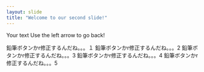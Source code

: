 ```yaml
---
layout: slide
title: "Welcome to our second slide!"
---
```

Your text
Use the left arrow to go back!   


鉛筆ボタンかr修正するんだね。。。１
鉛筆ボタンかr修正するんだね。。。2
鉛筆ボタンかr修正するんだね。。。3
鉛筆ボタンかr修正するんだね。。。4
鉛筆ボタンかr修正するんだね。。。5
